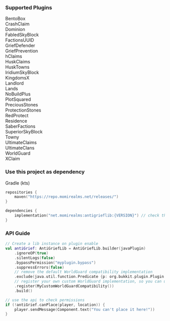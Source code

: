 ### Supported Plugins
BentoBox \
CrashClaim \
Dominion \
FabledSkyBlock \
FactionsUUID \
GriefDefender \
GriefPrevention \
hClaims\
HuskClaims \
HuskTowns \
IridiumSkyBlock \
KingdomsX \
Landlord \
Lands \
NoBuildPlus \
PlotSquared \
PreciousStones \
ProtectionStones \
RedProtect \
Residence \
SaberFactions \
SuperiorSkyBlock \
Towny \
UltimateClaims \
UltimateClans \
WorldGuard \
XClaim

### Use this project as dependency
Gradle (kts)
```kotlin
repositories {
    maven("https://repo.momirealms.net/releases/")
}
```
```kotlin
dependencies {
    implementation("net.momirealms:antigrieflib:{VERSION}") // check the version in gradle.properties
}
```

### API Guide

```kotlin
// Create a lib instance on plugin enable
val antiGrief: AntiGriefLib = AntiGriefLib.builder(javaPlugin)
    .ignoreOP(true)
    .silentLogs(false)
    .bypassPermission("myplugin.bypass")
    .suppressErrors(false)
    // remove the default WorldGuard compatibility implementation
    .exclude(java.util.function.Predicate {p: org.bukkit.plugin.Plugin -> p.name == "WorldGuard"})
    // register your own custom WorldGuard implementation, so you can use custom flags
    .register(MyCustomWorldGuardCompatibility())
    .build()

// use the api to check permissions
if (!antiGrief.canPlace(player, location)) {
    player.sendMessage(Component.text("You can't place it here!"))
}
```